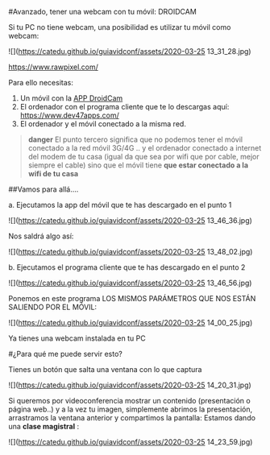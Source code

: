 #Avanzado, tener una webcam con tu móvil: DROIDCAM

Si tu PC no tiene webcam, una posibilidad es utilizar tu móvil como webcam:

![](https://catedu.github.io/guiavidconf/assets/2020-03-25 13_31_28.jpg)

https://www.rawpixel.com/

Para ello necesitas:

1. Un móvil con la [APP DroidCam](https://play.google.com/store/apps/developer?id=Dev47Apps)
2. El ordenador con el programa cliente que te lo descargas aquí: https://www.dev47apps.com/
3. El ordenador y el móvil conectado a la misma red.

>**danger**
>El punto tercero significa que no podemos tener el móvil conectado a la red móvil 3G/4G .. y el ordenador conectado a internet del modem de tu casa (igual da que sea por wifi que por cable, mejor siempre el cable) sino que el móvil tiene **que estar conectado a la wifi de tu casa**

##Vamos para allá....

a. Ejecutamos la app del móvil que te has descargado en el punto 1

![](https://catedu.github.io/guiavidconf/assets/2020-03-25 13_46_36.jpg)

Nos saldrá algo así:

![](https://catedu.github.io/guiavidconf/assets/2020-03-25 13_48_02.jpg)

b. Ejecutamos el programa cliente que te has descargado en el punto 2

![](https://catedu.github.io/guiavidconf/assets/2020-03-25 13_46_56.jpg)

Ponemos en este programa LOS MISMOS PARÁMETROS QUE NOS ESTÁN SALIENDO POR EL MÓVIL:

![](https://catedu.github.io/guiavidconf/assets/2020-03-25 14_00_25.jpg)

Ya tienes una webcam instalada en tu PC

#¿Para qué me puede servir esto?

Tienes un botón que salta una ventana con lo que captura

![](https://catedu.github.io/guiavidconf/assets/2020-03-25 14_20_31.jpg)

Si queremos por videoconferencia mostrar un contenido (presentación o página web..) y a la vez tu imagen, simplemente abrimos la presentación, arrastramos la ventana anterior y compartimos la pantalla: Estamos dando una **clase magistral** :

![](https://catedu.github.io/guiavidconf/assets/2020-03-25 14_23_59.jpg)


